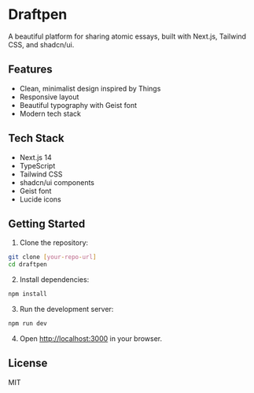 # Draftpen

A beautiful platform for sharing atomic essays, built with Next.js, Tailwind CSS, and shadcn/ui.

## Features

- Clean, minimalist design inspired by Things
- Responsive layout
- Beautiful typography with Geist font
- Modern tech stack

## Tech Stack

- Next.js 14
- TypeScript
- Tailwind CSS
- shadcn/ui components
- Geist font
- Lucide icons

## Getting Started

1. Clone the repository:
```bash
git clone [your-repo-url]
cd draftpen
```

2. Install dependencies:
```bash
npm install
```

3. Run the development server:
```bash
npm run dev
```

4. Open [http://localhost:3000](http://localhost:3000) in your browser.

## License

MIT
